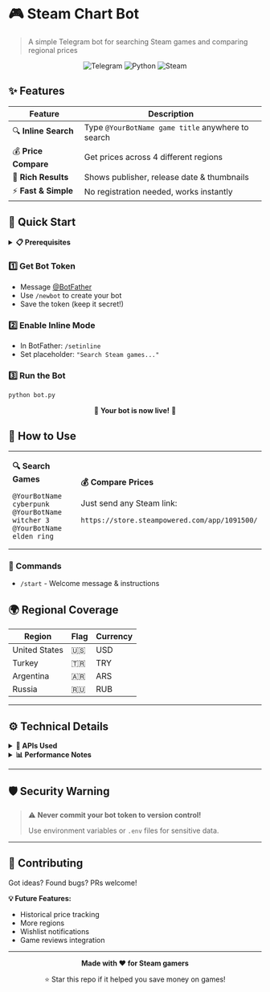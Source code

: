 # 🎮 Steam Chart Bot

> A simple Telegram bot for searching Steam games and comparing regional prices

<div align="center">

![Telegram](https://img.shields.io/badge/Telegram-2CA5E0?style=for-the-badge&logo=telegram&logoColor=white)
![Python](https://img.shields.io/badge/python-3670A0?style=for-the-badge&logo=python&logoColor=ffdd54)
![Steam](https://img.shields.io/badge/steam-%23000f1f.svg?style=for-the-badge&logo=steam&logoColor=white)

</div>

## ✨ Features

| Feature | Description |
|---------|-------------|
| 🔍 **Inline Search** | Type `@YourBotName game title` anywhere to search |
| 💰 **Price Compare** | Get prices across 4 different regions |
| 📱 **Rich Results** | Shows publisher, release date & thumbnails |
| ⚡ **Fast & Simple** | No registration needed, works instantly |

## 🚀 Quick Start

<details>
<summary><b>📋 Prerequisites</b></summary>

```bash
pip install python-telegram-bot requests
```

</details>

### 1️⃣ Get Bot Token
- Message [@BotFather](https://t.me/BotFather) 
- Use `/newbot` to create your bot
- Save the token (keep it secret!)

### 2️⃣ Enable Inline Mode  
- In BotFather: `/setinline`
- Set placeholder: `"Search Steam games..."`

### 3️⃣ Run the Bot
```bash
python bot.py
```

<div align="center">
🎉 <b>Your bot is now live!</b> 🎉
</div>

## 📱 How to Use

<table>
<tr>
<td width="50%">

**🔍 Search Games**
```
@YourBotName cyberpunk
@YourBotName witcher 3
@YourBotName elden ring
```

</td>
<td width="50%">

**💰 Compare Prices**

Just send any Steam link:
```
https://store.steampowered.com/app/1091500/
```

</td>
</tr>
</table>

### 🤖 Commands
- `/start` - Welcome message & instructions

## 🌍 Regional Coverage

<div align="center">

| Region | Flag | Currency |
|--------|------|----------|
| United States | 🇺🇸 | USD |
| Turkey | 🇹🇷 | TRY |  
| Argentina | 🇦🇷 | ARS |
| Russia | 🇷🇺 | RUB |

</div>

---

## ⚙️ Technical Details

<details>
<summary><b>🔧 APIs Used</b></summary>

- **Steam Store Search API** - Game discovery
- **Steam App Details API** - Game info & pricing  
- No API key required ✅

</details>

<details>
<summary><b>📊 Performance Notes</b></summary>

- Search limited to 10 results
- 2-second cache for inline queries
- Some prices may be unavailable in certain regions

</details>

---

## 🛡️ Security Warning

> ⚠️ **Never commit your bot token to version control!**
> 
> Use environment variables or `.env` files for sensitive data.

---

## 🚧 Contributing

Got ideas? Found bugs? PRs welcome!

**💡 Future Features:**
- Historical price tracking
- More regions  
- Wishlist notifications
- Game reviews integration

---

<div align="center">

**Made with ❤️ for Steam gamers**

⭐ Star this repo if it helped you save money on games!

</div>